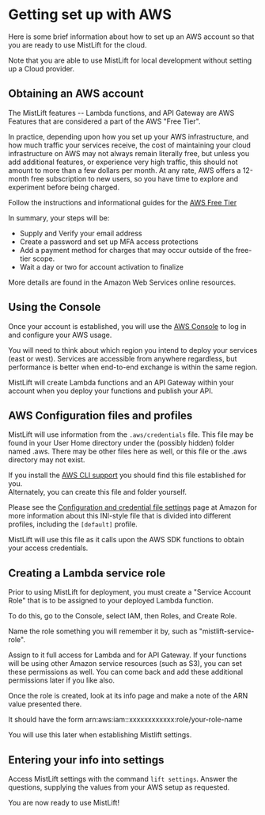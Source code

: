 # Getting set up with AWS

Here is some brief information about how to set up an AWS account so that you
are ready to use MistLift for the cloud.

Note that you are able to use MistLift for local development without setting up
a Cloud provider.

## Obtaining an AWS account

The MistLift features -- Lambda functions, and API Gateway are AWS Features that 
are considered a part of the AWS "Free Tier".

In practice, depending upon how you set up your AWS infrastructure, and how much traffic your
services receive, the cost of maintaining your cloud infrastructure on AWS may not always
remain literally free, but unless you add additional features, or experience very high traffic, this should not amount to more than a few dollars per month.
At any rate, AWS offers a 12-month free subscription to new users, so you have time to explore and
experiment before being charged.

Follow the instructions and informational guides for the [AWS Free Tier](https://aws.amazon.com/free/)

In summary, your steps will be:
- Supply and Verify your email address
- Create a password and set up MFA access protections
- Add a payment method for charges that may occur outside of the free-tier scope.
- Wait a day or two for account activation to finalize

More details are found in the Amazon Web Services online resources.

## Using the Console

Once your account is established,  you will use the [AWS Console](https://console.aws.amazon.com)
to log in and configure  your AWS usage.

You will need to think about which region you intend to deploy your services (east or west).
Services are accessible from anywhere regardless, but performance is better when end-to-end exchange
is within the same region.

MistLift will create Lambda functions and an API Gateway within your account when 
you deploy your functions and publish your API.

## AWS Configuration files and profiles

MistLift will use information from the `.aws/credentials` file.  This file may be found
in your User Home directory under the (possibly hidden) folder named .aws.  There may be other files
here as well, or this file or the .aws directory may not exist.

If you install the [AWS CLI support]()
you should find this file established for you.  
Alternately, you can create this file and folder yourself.

Please see the [Configuration and credential file settings](https://docs.aws.amazon.com/cli/latest/userguide/cli-configure-files.html)
page at Amazon for more information about this INI-style file that is divided into different
profiles, including the `[default]` profile.

MistLift will use this file as it calls upon the AWS SDK functions to obtain your access credentials.


## Creating a Lambda service role

Prior to using MistLift for deployment, you must create a "Service Account Role"
that is to be assigned to your deployed Lambda function.

To do this, go to the Console, select IAM, then Roles, and Create Role.

Name the role something you will remember it by, such as "mistlift-service-role".

Assign to it full access for Lambda and for API Gateway.  If your functions will be using
other Amazon service resources (such as S3), you can set these permissions as well.  You can
come back and add these additional permissions later if you like also.

Once the role is created, look at its info page and make a note of the ARN value presented there.

It should have the form arn:aws:iam::xxxxxxxxxxxx:role/your-role-name

You will use this later when establishing Mistlift settings.

## Entering your info into settings

Access MistLift settings with the command `lift settings`.
Answer the questions, supplying the values from your AWS setup as requested.

You are now ready to use MistLift!



